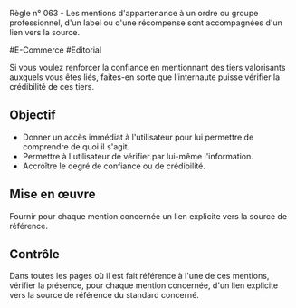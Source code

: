
Règle n° 063  - Les mentions d'appartenance à un ordre ou groupe professionnel, d'un label ou d'une récompense sont accompagnées d'un lien vers la source.

#E-Commerce #Editorial

Si vous voulez renforcer la confiance en mentionnant des tiers valorisants auxquels vous êtes liés, faites-en sorte que l’internaute puisse vérifier la crédibilité de ces tiers.

Objectif
--------

*   Donner un accès immédiat à l'utilisateur pour lui permettre de comprendre de quoi il s'agit.
*   Permettre à l'utilisateur de vérifier par lui-même l'information.
*   Accroître le degré de confiance ou de crédibilité.

Mise en œuvre
-------------

Fournir pour chaque mention concernée un lien explicite vers la source de référence.

Contrôle
--------

Dans toutes les pages où il est fait référence à l'une de ces mentions, vérifier la présence, pour chaque mention concernée, d'un lien explicite vers la source de référence du standard concerné.
